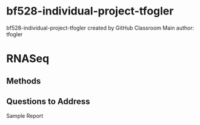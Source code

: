 # bf528-individual-project-tfogler
bf528-individual-project-tfogler created by GitHub Classroom
Main author: tfogler

# RNASeq
## Methods

## Questions to Address

Sample Report
